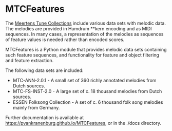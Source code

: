 # MTCFeatures

The [Meertens Tune Collections](http://www.liederenbank.nl/mtc/) include various data sets with melodic data. The melodies are provided in Humdrum **kern encoding and as MIDI sequences. In many cases, a representation of the melodies as sequences of feature values is needed rather than encoded scores.

MTCFeatures is a Python module that provides melodic data sets containing such feature sequences, and functionality for feature and object filtering and feature extraction.

The following data sets are included:

* MTC-ANN-2.0.1 - A small set of 360 richly annotated melodies from Dutch sources.
* MTC-FS-INST-2.0 - A large set of c. 18 thousand melodies from Dutch sources.
* ESSEN Folksong Collection - A set of c. 6 thousand folk song melodies mainly from Germany.

Further documentation is available at https://pvankranenburg.github.io/MTCFeatures, or in the ./docs directory.
